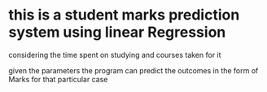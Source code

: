 # this is a student marks prediction system using linear Regression

considering the time spent on studying and courses taken for it

given the parameters the program can predict the outcomes in the form of Marks for that particular case